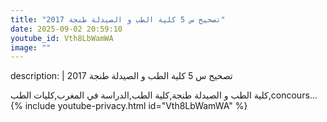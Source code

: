 ```yaml
---
title: "تصحيح س 5 كلية الطب و الصيدلة طنجة 2017"
date: 2025-09-02 20:59:10 
youtube_id: Vth8LbWamWA
image: ""
---
```

description: |
  تصحيح س 5 كلية الطب و الصيدلة طنجة 2017
  
  كلية الطب و الصيدلة طنجة,كلية الطب,الدراسة في المغرب,كليات الطب,concours...
{% include youtube-privacy.html id="Vth8LbWamWA" %}
